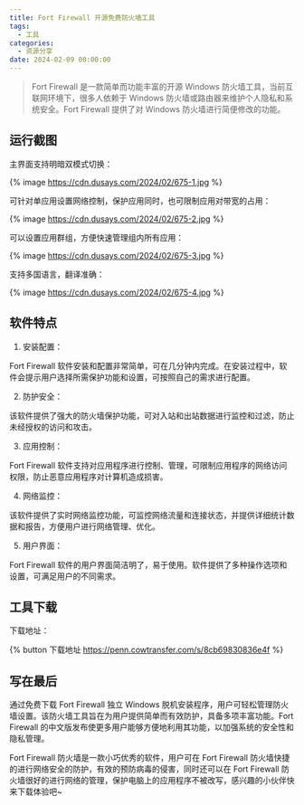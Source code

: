 ```yaml
---
title: Fort Firewall 开源免费防火墙工具
tags:
  - 工具
categories:
  - 资源分享
date: 2024-02-09 00:00:00
---
```


> Fort Firewall 是一款简单而功能丰富的开源 Windows 防火墙工具，当前互联网环境下，很多人依赖于 Windows 防火墙或路由器来维护个人隐私和系统安全。Fort Firewall 提供了对 Windows 防火墙进行简便修改的功能。

<!-- more -->

## 运行截图

主界面支持明暗双模式切换：

{% image https://cdn.dusays.com/2024/02/675-1.jpg %}

可针对单应用设置网络控制，保护应用同时，也可限制应用对带宽的占用：

{% image https://cdn.dusays.com/2024/02/675-2.jpg %}

可以设置应用群组，方便快速管理组内所有应用：

{% image https://cdn.dusays.com/2024/02/675-3.jpg %}

支持多国语言，翻译准确：

{% image https://cdn.dusays.com/2024/02/675-4.jpg %}

## 软件特点

1. 安装配置：

Fort Firewall 软件安装和配置非常简单，可在几分钟内完成。在安装过程中，软件会提示用户选择所需保护功能和设置，可按照自己的需求进行配置。

2. 防护安全：

该软件提供了强大的防火墙保护功能，可对入站和出站数据进行监控和过滤，防止未经授权的访问和攻击。

3. 应用控制：

Fort Firewall 软件支持对应用程序进行控制、管理，可限制应用程序的网络访问权限，防止恶意应用程序对计算机造成损害。

4. 网络监控：

该软件提供了实时网络监控功能，可监控网络流量和连接状态，并提供详细统计数据和报告，方便用户进行网络管理、优化。

5. 用户界面：

Fort Firewall 软件的用户界面简洁明了，易于使用。软件提供了多种操作选项和设置，可满足用户的不同需求。

## 工具下载

下载地址：

{% button 下载地址 https://penn.cowtransfer.com/s/8cb69830836e4f %}

## 写在最后

通过免费下载 Fort Firewall 独立 Windows 脱机安装程序，用户可轻松管理防火墙设置。该防火墙工具旨在为用户提供简单而有效防护，具备多项丰富功能。Fort Firewall 的中文版发布使更多用户能够方便地利用其功能，以加强系统的安全性和隐私管理。

Fort Firewall 防火墙是一款小巧优秀的软件，用户可在 Fort Firewall 防火墙快捷的进行网络安全的防护，有效的预防病毒的侵害，同时还可以在 Fort Firewall 防火墙很好的进行网络的管理，保护电脑上的应用程序不被改写，感兴趣的小伙伴快来下载体验吧~